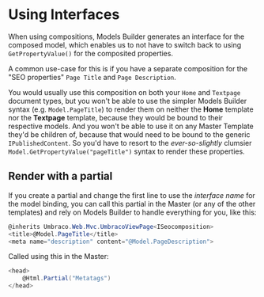 # Using Interfaces

When using compositions, Models Builder generates an interface for the composed model, which enables
us to not have to switch back to using `GetPropertyValue()` for the composited properties.

A common use-case for this is if you have a separate composition for the "SEO properties" `Page Title` and `Page Description`.

You would usually use this composition on both your `Home` and `Textpage` document types, but you won't
be able to use the simpler Models Builder syntax (e.g. `Model.PageTitle`) to render them on neither the **Home** template nor
the **Textpage** template, because they would be bound to their respective models. And you won't be able to use it on any Master Template they'd be children of, because that would need to be bound to the generic `IPublishedContent`.
So you'd have to resort to
the *ever-so-slightly* clumsier `Model.GetPropertyValue("pageTitle")` syntax to render these properties.

## Render with a partial

If you create a partial and change the first line to use the *interface name* for the model binding, you can call this partial in the Master (or any of the other templates) and rely on Models Builder to handle everything for you, like this:

```csharp
@inherits Umbraco.Web.Mvc.UmbracoViewPage<ISeocomposition>
<title>@Model.PageTitle</title>
<meta name="description" content="@Model.PageDescription">
```

Called using this in the Master:

```csharp
<head>
	@Html.Partial("Metatags")
</head>
```

